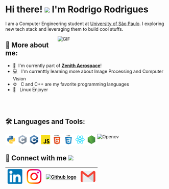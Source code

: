 # Hi there! <img src="https://github.com/TheDudeThatCode/TheDudeThatCode/blob/master/Assets/Hi.gif" width="35" /> I'm Rodrigo Rodrigues

I am a Computer Engineering student at [University of São Paulo](https://www5.usp.br/). I exploring new tech stack and leveraging them to build cool stuffs.

<img align="right" alt="GIF" src="icons/computer.gif" width="340px"/>

## :monocle_face: More about me:

- :rocket: &nbsp;I'm currently part of **[Zenith Aerospace](https://github.com/zenitheesc)**!
- :computer: &nbsp; I'm currenttly learning more about Image Processing and Computer Vision
- :gear: &nbsp; C and C++ are my favorite programming languages
- :penguin: &nbsp; Linux Enjoyer

<br>
<br>

## :hammer_and_wrench: Languages and Tools:

<a href="https://www.python.org" target="_blank"><img align="left" alt="Python" height ="36px" src="icons/python.svg"></a>

<a href="https://en.cppreference.com/w/" target="_blank"><img align="left" alt="C" height ="36px" src="icons/c.svg"></a>

<a href="https://en.cppreference.com/w/" target="_blank"><img align="left" alt="C++" height ="36px" src="icons/c++.svg"></a>

<a href="https://github.com/RodrigoRCZ" target="_blank"><img align="left" alt="JS" height ="36px" src="icons/javascript.svg"></a>

<a href="https://github.com/RodrigoRCZ" target="_blank"><img align="left" alt="HTML" height ="36px" src="icons/html.svg"></a>

<a href="https://github.com/RodrigoRCZ" target="_blank"><img align="left" alt="CSS" height ="36px" src="icons/css.svg"></a>

<a href="https://reactjs.org/" target="_blank"><img align="left" alt="React" height ="36px" src="icons/react.svg"></a>

<a href="https://nodejs.org" target="_blank"><img align="left" alt="Node" height ="36px" src="icons/node.svg"></a>

<a href="https://opencv.org/" target="_blank"><img align="left" alt="Opencv" height ="32px" src="https://raw.githubusercontent.com/wiki/opencv/opencv/logo/OpenCV_logo_no_text.svg"></a>

<!--
<a href="https://www.typescriptlang.org/" target="_blank"><img align="left" alt="Typescript" height ="46px" src="icons/typescript.svg"></a>
-->

<br>
<br>

## :link: Connect with me <img src="https://github.com/TheDudeThatCode/TheDudeThatCode/blob/master/Assets/Handshake.gif" height="32px">

| [<img src="icons/Linkedin.svg" alt="Linkedin" width="46">](https://in.linkedin.com/in/RodrigoRCZ) | [<img src="icons/Instagram.svg" alt="instagram" width="46">](https://www.instagram.com/rodrigo_rodrigues.jpeg/) | [<img src="https://cdn.svgporn.com/logos/github-icon.svg" alt="Github logo" width="46">](https://github.com/RodrigoRCZ) | [<img src="icons/Gmail.svg" alt="Gmail " height="46">](mailto:rodrigo.rcastro27@gmail.com)
|:---:|:---:|:---:|:---:|


<!----
  References: 
  https://github.com/TheDudeThatCode
-->
